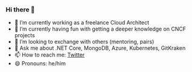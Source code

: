 ### Hi there 👋

- 🔭 I’m currently working as a freelance Cloud Architect
- 🌱 I’m currently having fun with getting a deeper knowledge on CNCF projects
- 👯 I’m looking to exchange with others (mentoring, pairs)
- 💬 Ask me about .NET Core, MongoDB, Azure, Kubernetes, GitKraken
- 📫 How to reach me: [Twitter](https://twitter.com/devprofr)
- 😄 Pronouns: he/him
